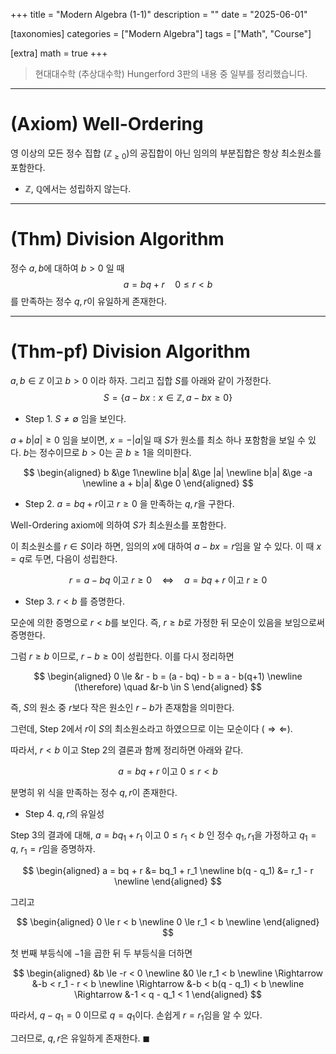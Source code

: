 +++
title = "Modern Algebra (1-1)"
description = ""
date = "2025-06-01"

[taxonomies]
categories = ["Modern Algebra"]
tags = ["Math", "Course"]

[extra]
math = true
+++

> 현대대수학 (추상대수학) Hungerford 3판의 내용 중 일부를 정리했습니다.

---

# <txtylw>(Axiom) Well-Ordering</txtylw>
영 이상의 모든 정수 집합 ($\mathbb{Z}_{\ge 0}$)의 공집합이 아닌 임의의 부분집합은 항상 최소원소를 포함한다.

- $\mathbb{Z}$, $\mathbb{Q}$에서는 성립하지 않는다.

---

# <txtred>(Thm)</txtred> Division Algorithm
정수 $a, b$에 대하여 $b > 0$ 일 때
$$
a = bq + r \quad 0 \le r < b
$$
를 만족하는 정수 $q, r$이 유일하게 존재한다.

---

# <txtblu>(Thm-pf)</txtblu> Division Algorithm
$a, b \in \mathbb{Z}$ 이고 $b > 0$ 이라 하자. 그리고 집합 $S$를 아래와 같이 가정한다.
$$
S = \lbrace a - bx: x \in \mathbb{Z}, a - bx \ge 0 \rbrace
$$

- <txtgrn>Step 1. $S \neq \emptyset$ 임을 보인다.</txtgrn>

$a + b |a| \ge 0$ 임을 보이면, $x = -|a|$일 때 $S$가 원소를 최소 하나 포함함을 보일 수 있다. $b$는 정수이므로 $b > 0$는 곧 $b \ge 1$을 의미한다.

$$
\begin{aligned}
b &\ge 1\newline
b|a| &\ge |a| \newline
b|a| &\ge -a \newline
a + b|a| &\ge 0
\end{aligned}
$$

- <txtgrn>Step 2. $a = bq + r$이고 $r \ge 0$ 을 만족하는 $q, r$을 구한다.</txtgrn>

<txtylw>Well-Ordering axiom</txtylw>에 의하여 $S$가 최소원소를 포함한다.

이 최소원소를 $r \in S$이라 하면, 임의의 $x$에 대하여 $a - bx = r$임을 알 수 있다. 이 때 $x=q$로 두면, 다음이 성립한다.

$$
r = a - bq \text{ 이고 } r \ge 0 \quad \Leftrightarrow \quad a = bq + r \text{ 이고 } r \ge 0
$$

- <txtgrn>Step 3. $r<b$ 를 증명한다.</txtgrn>

<txtylw>모순에 의한 증명</txtylw>으로 $r<b$를 보인다. 즉, $r \ge b$로 가정한 뒤 모순이 있음을 보임으로써 증명한다.

그럼 $r \ge b$ 이므로, $r-b \ge 0$이 성립한다. 이를 다시 정리하면

$$
\begin{aligned}
0 \le &r - b = (a - bq) - b = a - b(q+1) \newline
(\therefore) \quad &r-b \in S
\end{aligned}
$$

즉, $S$의 원소 중 $r$보다 작은 원소인 $r-b$가 존재함을 의미한다.

그런데, <txtgrn>Step 2</txtgrn>에서 $r$이 $S$의 최소원소라고 하였으므로 이는 모순이다 ($\Rightarrow \Leftarrow$).

따라서, $r < b$ 이고 <txtgrn>Step 2</txtgrn>의 결론과 함께 정리하면 아래와 같다.

$$
a = bq + r \text{ 이고 } 0 \le r < b
$$

분명히 위 식을 만족하는 정수 $q, r$이 존재한다.

- <txtgrn>Step 4. $q, r$의 유일성</txtgrn>

<txtgrn>Step 3</txtgrn>의 결과에 대해, $a = bq_1 + r_1 \text{ 이고 } 0 \le r_1 <b$ 인 정수 $q_1, r_1$을 가정하고 $q_1 = q$, $r_1 = r$임을 증명하자.

$$
\begin{aligned}
a = bq + r &= bq_1 + r_1 \newline
b(q - q_1) &= r_1 - r \newline
\end{aligned}
$$

그리고

$$
\begin{aligned}
0 \le r < b \newline
0 \le r_1 < b \newline
\end{aligned}
$$

첫 번째 부등식에 $-1$을 곱한 뒤 두 부등식을 더하면

$$
\begin{aligned}
&b \le -r < 0 \newline
&0 \le r_1 < b \newline
\Rightarrow &-b < r_1 - r < b \newline
\Rightarrow &-b < b(q - q_1) < b \newline
\Rightarrow &-1 < q - q_1 < 1
\end{aligned}
$$

따라서, $q - q_1 = 0$ 이므로 $q = q_1$이다. 손쉽게 $r = r_1$임을 알 수 있다.

그러므로, $q, r$은 유일하게 존재한다. $\blacksquare$

